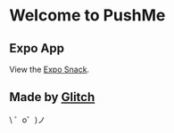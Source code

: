 Welcome to PushMe
=================

## Expo App

View the [Expo Snack](https://snack.expo.io/@tgxn/pushme).


Made by [Glitch](https://glitch.com/)
-------------------

\ ゜o゜)ノ
